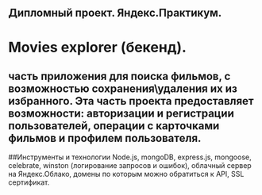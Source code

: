 ## Дипломный проект. Яндекс.Практикум.

# Movies explorer (бекенд).

## часть приложения для поиска фильмов, с возможностью сохранения\удаления их из избранного. Эта часть проекта предоставляет возможности: авторизации и регистрации пользователей, операции с карточками фильмов и профилем пользователя.
##Инструменты и технологии
Node.js,
mongoDB,
express.js,
mongoose,
celebrate,
winston (логирование запросов и ошибок),
облачный сервер на Яндекс.Облако,
домены по которым можно обратиться к API,
SSL сертификат.
